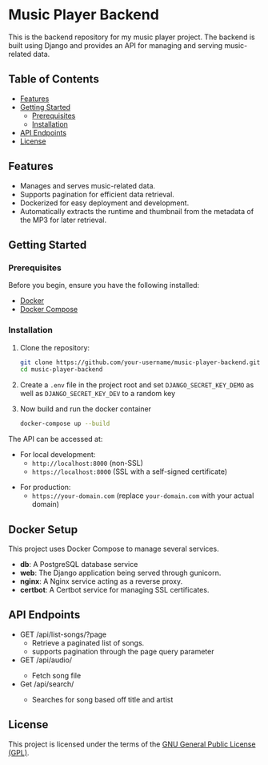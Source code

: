 # Music Player Backend

This is the backend repository for my music player project. The backend is built using Django and provides an API for managing and serving music-related data.

## Table of Contents

- [Features](#features)
- [Getting Started](#getting-started)
  - [Prerequisites](#prerequisites)
  - [Installation](#installation)
- [API Endpoints](#api-endpoints)
- [License](#license)

## Features

- Manages and serves music-related data.
- Supports pagination for efficient data retrieval.
- Dockerized for easy deployment and development.
- Automatically extracts the runtime and thumbnail from the metadata of the MP3 for later retrieval.

## Getting Started

### Prerequisites

Before you begin, ensure you have the following installed:

- [Docker](https://www.docker.com/get-started)
- [Docker Compose](https://docs.docker.com/compose/install)

### Installation

1. Clone the repository:

   ```bash
   git clone https://github.com/your-username/music-player-backend.git
   cd music-player-backend
   ```
2. Create a `.env` file in the project root and set `DJANGO_SECRET_KEY_DEMO` as well as `DJANGO_SECRET_KEY_DEV` to a random key
3. Now build and run the docker container
   ``` bash
   docker-compose up --build
   ```

The API can be accessed at:
* For local development:
  - `http://localhost:8000` (non-SSL)
  - `https://localhost:8000` (SSL with a self-signed certificate)

- For production:
  - `https://your-domain.com` (replace `your-domain.com` with your actual domain)
## Docker Setup

This project uses Docker Compose to manage several services.
* **db**: A PostgreSQL database service
* **web**: The Django application being served through gunicorn.
* **nginx**: A Nginx service acting as a reverse proxy.
* **certbot**: A Certbot service for managing SSL certificates.
   
## API Endpoints

* GET /api/list-songs/?page
  * Retrieve a paginated list of songs.
  * supports pagination through the page query parameter
* GET /api/audio/<song-id>
  * Fetch song file
* Get /api/search/<keyword>
  * Searches for song based off title and artist

## License

This project is licensed under the terms of the [GNU General Public License (GPL)](LICENSE).
